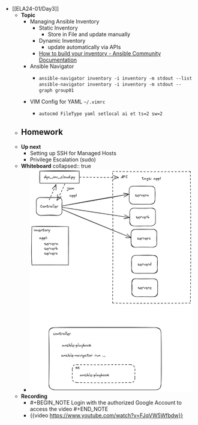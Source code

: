 - [[ELA24-01/Day3]]
	- **Topic**
		- Managing Ansible Inventory
			- Static Inventory
				- Store in File and update manually
			- Dynamic Inventory
				- update automatically via APIs
			- [How to build your inventory - Ansible Community Documentation](https://docs.ansible.com/ansible/latest/inventory_guide/intro_inventory.html)
		- Ansible Navigator
			- ```shell
			  ansible-navigator inventory -i inventory -m stdout --list
			  ansible-navigator inventory -i inventory -m stdout --graph group01
			  ```
		- VIM Config for YAML `~/.vimrc`
			- ```shell
			  autocmd FileType yaml setlocal ai et ts=2 sw=2
			  ```
	- **Homework**
		-
	- **Up next**
		- Setting up SSH for Managed Hosts
		- Privilege Escalation (sudo)
	- **Whiteboard**
	  collapsed:: true
		- ![image.png](../assets/image_1733588414799_0.png)
	- **Recording**
		- #+BEGIN_NOTE
		  Login with the authorized Google Account to access the video
		  #+END_NOTE
		- {{video https://www.youtube.com/watch?v=FJqVW5Wfbdw}}